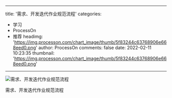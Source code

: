 
---
title: '需求、开发迭代作业规范流程'
categories: 
 - 学习
 - ProcessOn
 - 推荐
headimg: 'https://img.processon.com/chart_image/thumb/5f83244c63768906e668eed0.png'
author: ProcessOn
comments: false
date: 2022-02-11 10:23:35
thumbnail: 'https://img.processon.com/chart_image/thumb/5f83244c63768906e668eed0.png'
---

<div>   
<img class="thumb" alt="需求、开发迭代作业规范流程" src="https://img.processon.com/chart_image/thumb/5f83244c63768906e668eed0.png" referrerpolicy="no-referrer">
<p>需求、开发迭代作业规范流程</p>  
</div>
            